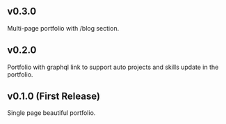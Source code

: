 ## v0.3.0
Multi-page portfolio with /blog section.

## v0.2.0 
Portfolio with graphql link to support auto projects and skills update in the portfolio.

## v0.1.0 (First Release)
Single page beautiful portfolio.

